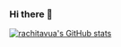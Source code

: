 ### Hi there 👋


[![rachitavua's GitHub stats](https://github-readme-stats.vercel.app/api?username=rachitavya)](https://github.com/anuraghazra/github-readme-stats)
